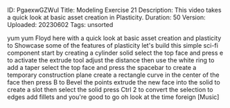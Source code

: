 ID: PgaexwGZWuI
Title: Modeling Exercise 21
Description: This video takes a quick look at basic asset creation in Plasticity.
Duration: 50
Version: 
Uploaded: 20230602
Tags: unsorted

yum yum Floyd here with a quick look at
basic asset creation and plasticity to
Showcase some of the features of
plasticity let's build this simple
sci-fi component start by creating a
cylinder solid select the top face and
press e to activate the extrude tool
adjust the distance then use the white
ring to add a taper
select the top face and press the
spacebar to create a temporary
construction plane create a rectangle
curve in the center of the face then
press B to Bevel the points extrude the
new face into the solid to create a slot
then select the solid press Ctrl 2 to
convert the selection to edges add
fillets and you're good to go
oh look at the time
foreign
[Music]
